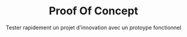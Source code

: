 ---
title: Proof Of Concept
subtitle: Tester rapidement un projet d'innovation avec un protoype fonctionnel
description: Une idée, une envie d'évoluer, un problème à résoudre ? Le prototypage permet de faire <b>un pas concret vers le développement</b> de son entreprise, et ce, avec un temps et un budget restreint. Le POC permet de concretiser des idées ou volontés d'aller de l'avant sans entreprendre de grand chantier au sein de l'entreprise.
description2: Le prototypage s'avère également pertinent <b>en amont d'un grand projet</b>, que ce soit l'ajout d'un logiciel interne, une évolution du SI, une fonctionnalité avancée pour votre site web, votre plateforme, un outil de traitement ou de l'analyse de données, le POC et les tests utilisateurs qu'il induit permettent d'identifier <b>des enjeux techniques et ergonomiques</b>. Ce format agile permet d'obtenir des solutions finales plus performantes et mieux conçues.
category: presentation
subcategory: gc
layout: presentation
pic: /img/show/prototype-digitalisation-pme.jpg
sort: 2
---